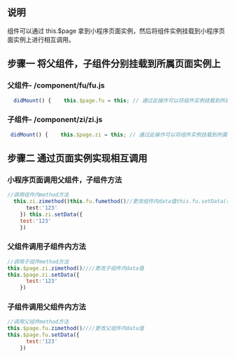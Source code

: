 
## 说明
组件可以通过 this.$page 拿到小程序页面实例，然后将组件实例挂载到小程序页面实例上进行相互调用。

## 步骤一 将父组件，子组件分别挂载到所属页面实例上

### 父组件- /component/fu/fu.js
```javascript
  didMount() {    this.$page.fu = this; // 通过此操作可以将组件实例挂载到所属页面实例上  },
```

### 子组件- /component/zi/zi.js
```javascript
 didMount() {    this.$page.zi = this; // 通过此操作可以将组件实例挂载到所属页面实例上  },
```

## 步骤二 通过页面实例实现相互调用

### 小程序页面调用父组件，子组件方法
```javascript
//调用组件内method方法  
  this.zi.zimethod()this.fu.fumethod()//更改组件内data值this.fu.setData({      
      test:'123'   
    }) this.zi.setData({
    test:'123'  
    })
```

### 父组件调用子组件内方法
```javascript
//调用子组件method方法
this.$page.zi.zimethod()////更改子组件内data值 
this.$page.zi.setData({
      test:'123'    
    })
```

### 子组件调用父组件内方法 
```javascript
//调用父组件method方法
this.$page.fu.zimethod()////更改父组件内data值 
this.$page.fu.setData({
      test:'123'  
    })
```

